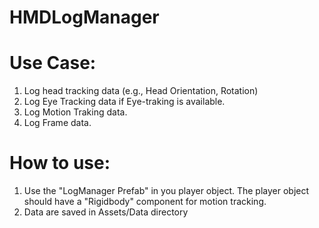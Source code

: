 # HMDLogManager

# Use Case: 

1. Log head tracking data (e.g., Head Orientation, Rotation)
2. Log Eye Tracking data if Eye-traking is available.
3. Log Motion Traking data.
4. Log Frame data. 




# How to use: 

1. Use the "LogManager Prefab" in you player object. The player object should have a "Rigidbody" component for motion tracking. 
2. Data are saved in Assets/Data directory
